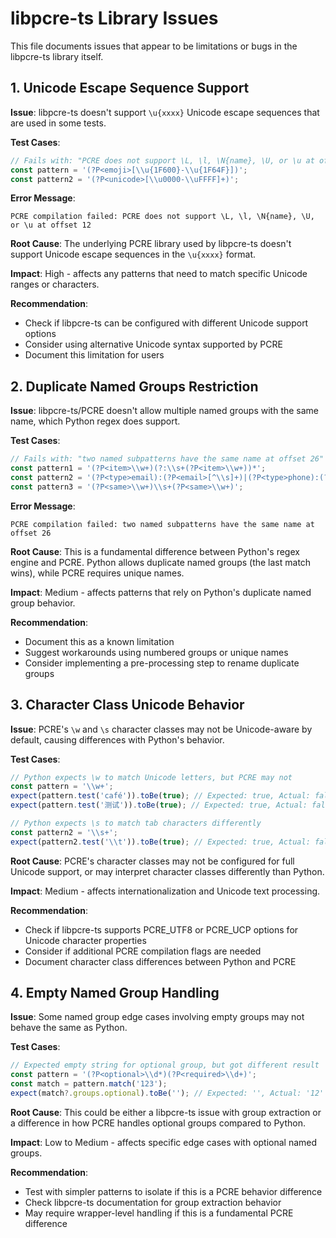 # libpcre-ts Library Issues

This file documents issues that appear to be limitations or bugs in the libpcre-ts library itself.

## 1. Unicode Escape Sequence Support

**Issue**: libpcre-ts doesn't support `\u{xxxx}` Unicode escape sequences that are used in some tests.

**Test Cases**:
```javascript
// Fails with: "PCRE does not support \L, \l, \N{name}, \U, or \u at offset 12"
const pattern = '(?P<emoji>[\\u{1F600}-\\u{1F64F}])';
const pattern2 = '(?P<unicode>[\\u0000-\\uFFFF]+)';
```

**Error Message**: 
```
PCRE compilation failed: PCRE does not support \L, \l, \N{name}, \U, or \u at offset 12
```

**Root Cause**: The underlying PCRE library used by libpcre-ts doesn't support Unicode escape sequences in the `\u{xxxx}` format.

**Impact**: High - affects any patterns that need to match specific Unicode ranges or characters.

**Recommendation**: 
- Check if libpcre-ts can be configured with different Unicode support options
- Consider using alternative Unicode syntax supported by PCRE
- Document this limitation for users

## 2. Duplicate Named Groups Restriction

**Issue**: libpcre-ts/PCRE doesn't allow multiple named groups with the same name, which Python regex does support.

**Test Cases**:
```javascript
// Fails with: "two named subpatterns have the same name at offset 26"
const pattern1 = '(?P<item>\\w+)(?:\\s+(?P<item>\\w+))*';
const pattern2 = '(?P<type>email):(?P<email>[^\\s]+)|(?P<type>phone):(?P<phone>[^\\s]+)';
const pattern3 = '(?P<same>\\w+)\\s+(?P<same>\\w+)';
```

**Error Message**: 
```
PCRE compilation failed: two named subpatterns have the same name at offset 26
```

**Root Cause**: This is a fundamental difference between Python's regex engine and PCRE. Python allows duplicate named groups (the last match wins), while PCRE requires unique names.

**Impact**: Medium - affects patterns that rely on Python's duplicate named group behavior.

**Recommendation**: 
- Document this as a known limitation
- Suggest workarounds using numbered groups or unique names
- Consider implementing a pre-processing step to rename duplicate groups

## 3. Character Class Unicode Behavior

**Issue**: PCRE's `\w` and `\s` character classes may not be Unicode-aware by default, causing differences with Python's behavior.

**Test Cases**:
```javascript
// Python expects \w to match Unicode letters, but PCRE may not
const pattern = '\\w+';
expect(pattern.test('café')).toBe(true); // Expected: true, Actual: false
expect(pattern.test('测试')).toBe(true); // Expected: true, Actual: false

// Python expects \s to match tab characters differently  
const pattern2 = '\\s+';
expect(pattern2.test('\\t')).toBe(true); // Expected: true, Actual: false
```

**Root Cause**: PCRE's character classes may not be configured for full Unicode support, or may interpret character classes differently than Python.

**Impact**: Medium - affects internationalization and Unicode text processing.

**Recommendation**: 
- Check if libpcre-ts supports PCRE_UTF8 or PCRE_UCP options for Unicode character properties
- Consider if additional PCRE compilation flags are needed
- Document character class differences between Python and PCRE

## 4. Empty Named Group Handling

**Issue**: Some named group edge cases involving empty groups may not behave the same as Python.

**Test Cases**:
```javascript
// Expected empty string for optional group, but got different result
const pattern = '(?P<optional>\\d*)(?P<required>\\d+)';
const match = pattern.match('123');
expect(match?.groups.optional).toBe(''); // Expected: '', Actual: '12'
```

**Root Cause**: This could be either a libpcre-ts issue with group extraction or a difference in how PCRE handles optional groups compared to Python.

**Impact**: Low to Medium - affects specific edge cases with optional named groups.

**Recommendation**: 
- Test with simpler patterns to isolate if this is a PCRE behavior difference
- Check libpcre-ts documentation for group extraction behavior
- May require wrapper-level handling if this is a fundamental PCRE difference